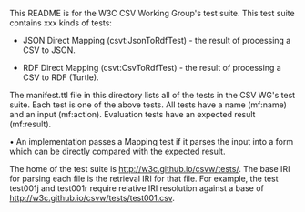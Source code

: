 This README is for the W3C CSV Working Group's test suite.
This test suite contains xxx kinds of tests:

* JSON Direct Mapping (csvt:JsonToRdfTest) - the result of processing
  a CSV to JSON.

* RDF Direct Mapping (csvt:CsvToRdfTest) - the result of processing
  a CSV to RDF (Turtle).

The manifest.ttl file in this directory lists all of the tests in the
CSV WG's test suite. Each test is one of the above tests. All
tests have a name (mf:name) and an input (mf:action). Evaluation
tests have an expected result (mf:result).

• An implementation passes a Mapping test if it parses the input
  into a form which can be directly compared with the expected result.

The home of the test suite is <http://w3c.github.io/csvw/tests/>.
The base IRI for parsing each file is the
retrieval IRI for that file. For example, the test test001j and
test001r require relative IRI resolution against a base of
<http://w3c.github.io/csvw/tests/test001.csv>.
